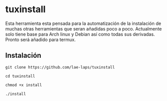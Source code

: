 # tuxinstall
Esta herramienta esta pensada para la automatización de la instalación de muchas otras herramientas que seran añadidas poco a poco.
Actualmente solo tiene base para Arch linux y Debian así como todas sus derivadas.
Pronto será añadido para termux.

## Instalación

``` git clone https://github.com/lae-laps/tuxinstall ```

``` cd tuxinstall ```

``` chmod +x install ```  

``` ./install ```
